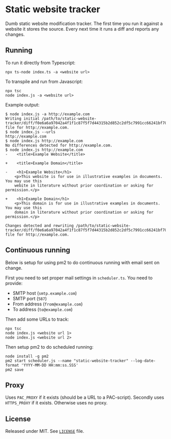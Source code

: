 # Static website tracker

Dumb static website modification tracker. The first time you run it against a website it stores the source. Every next time it runs a diff and reports any changes.

## Running

To run it directly from Typescript:

    npx ts-node index.ts -a <website url>

To transpile and run from Javascript:

    npx tsc
    node index.js -a <website url>

Example output:

    $ node index.js -a http://example.com
    Writing initial /path/to/static-website-tracker/diff/f0e6a6a97042a4f1f1c87f5f7d44315b2d852c2df5c7991cc66241bf7072d1c4 file for http://example.com.
    $ node index.js --urls
    http://example.com
    $ node index.js http://example.com
    No differences detected for http://example.com.
    $ node index.js http://example.com
    -    <title>Example Website</title>

    +    <title>Example Domain</title>

    -    <h1>Example Website</h1>
        <p>This website is for use in illustrative examples in documents. You may use this
        webite in literature without prior coordination or asking for permission.</p>

    +    <h1>Example Domain</h1>
        <p>This domain is for use in illustrative examples in documents. You may use this
        domain in literature without prior coordination or asking for permission.</p>

    Changes detected and rewriting /path/to/static-website-tracker/diff/f0e6a6a97042a4f1f1c87f5f7d44315b2d852c2df5c7991cc66241bf7072d1c4 file for http://example.com.

## Continuous running

Below is setup for using pm2 to do continuous running with email sent on change.

First you need to set proper mail settings in `scheduler.ts`. You need to provide:

-   SMTP host (`smtp.example.com`)
-   SMTP port (`587`)
-   From address (`from@example.com`)
-   To address (`to@example.com`)

Then add some URLs to track:

    npx tsc
    node index.js <website url 1>
    node index.js <website url 2>

Then setup pm2 to do scheduled running:

    node install -g pm2
    pm2 start scheduler.js --name "static-website-tracker" --log-date-format 'YYYY-MM-DD HH:mm:ss.SSS'
    pm2 save

## Proxy

Uses `PAC_PROXY` if it exists (should be a URL to a PAC-script). Secondly uses `HTTPS_PROXY` if it exists. Otherwise uses no proxy.

## License

Released under MIT. See [`LICENSE`](LICENSE) file.
